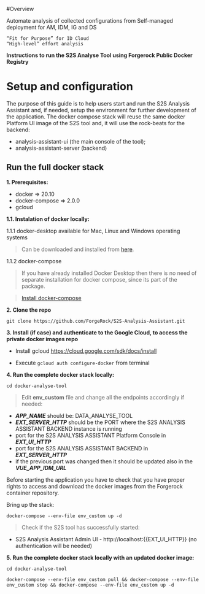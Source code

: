#Overview

Automate analysis of collected configurations from Self-managed deployment for AM, IDM, IG and DS

    “Fit for Purpose” for ID Cloud
    “High-level” effort analysis


**Instructions to run the S2S Analyse Tool using Forgerock Public Docker Registry**

# Setup and configuration

The purpose of this guide is to help users start and run the S2S Analysis Assistant and, if needed, setup the environment for further development of the application.
The docker compose stack will reuse the same docker Platform UI image of the S2S tool and, it will use the rock-beats for the backend:
* analysis-assistant-ui (the main console of the tool);
* analysis-assistant-server (backend)



## Run the full docker stack
**1. Prerequisites:**

- docker => 20.10
- docker-compose => 2.0.0
- gcloud


**1.1. Instalation of docker locally:**

1.1.1 docker-desktop available for Mac, Linux and Windows operating systems

> Can be downloaded and installed from [here](https://www.docker.com/products/docker-desktop).


1.1.2 docker-compose

> If you have already installed Docker Desktop then there is no need of separate installation for docker compose, since its part of the package.

> [Install docker-compose](https://docs.docker.com/compose/install/)


**2. Clone the repo**

```
git clone https://github.com/ForgeRock/S2S-Analysis-Assistant.git
```


**3. Install (if case) and authenticate to the Google Cloud, to access the private docker images repo**

- Install gcloud https://cloud.google.com/sdk/docs/install

- Execute `gcloud auth configure-docker` from terminal


**4. Run the complete docker stack locally:**

`cd docker-analyse-tool`

> Edit **env_custom** file and change all the endpoints accordingly if needed:
* _**APP_NAME**_ should be: DATA_ANALYSE_TOOL
* _**EXT_SERVER_HTTP**_ should be the PORT where the S2S ANALYSIS ASSISTANT BACKEND instance is running
* port for the S2S ANALYSIS ASSISTANT Platform Console in _**EXT_UI_HTTP**_
* port for the S2S ANALYSIS ASSISTANT BACKEND in _**EXT_SERVER_HTTP**_
* if the previous port was changed then it should be updated also in the **_VUE_APP_IDM_URL_**

Before starting the application you have to check that you have proper rights to access and download the docker images from the Forgerock container repository.

Bring up the stack:

`docker-compose --env-file env_custom up -d`


> Check if the S2S tool has successfully started:

* S2S Analysis Assistant Admin UI - http://localhost:{{EXT_UI_HTTP}} (no authentication will be needed)


**5. Run the complete docker stack locally with an updated docker image:**

`cd docker-analyse-tool`

`docker-compose --env-file env_custom pull && docker-compose --env-file env_custom stop && docker-compose --env-file env_custom up -d`
